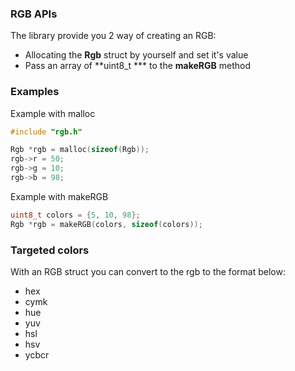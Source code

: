 ### RGB APIs

The library provide you 2 way of creating an RGB:
- Allocating the **Rgb** struct by yourself and set it's value
- Pass an array of **uint8_t *** to the **makeRGB** method

### Examples

Example with malloc

```c
#include "rgb.h"

Rgb *rgb = malloc(sizeof(Rgb));
rgb->r = 50;
rgb->g = 10;
rgb->b = 98;
```

Example with makeRGB

```c
uint8_t colors = {5, 10, 98};
Rgb *rgb = makeRGB(colors, sizeof(colors));
```

### Targeted colors

With an RGB struct you can convert to the rgb to the format below:

- hex
- cymk
- hue
- yuv
- hsl
- hsv
- ycbcr